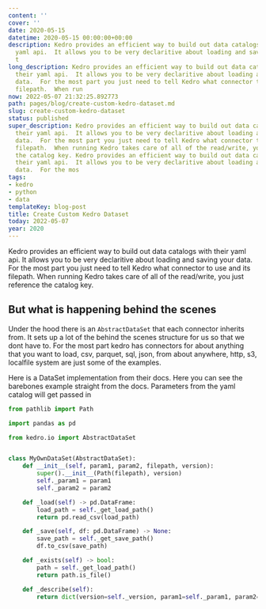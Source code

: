 ```yaml
---
content: ''
cover: ''
date: 2020-05-15
datetime: 2020-05-15 00:00:00+00:00
description: Kedro provides an efficient way to build out data catalogs with their
  yaml api.  It allows you to be very declaritive about loading and saving your data.  For
  t
long_description: Kedro provides an efficient way to build out data catalogs with
  their yaml api.  It allows you to be very declaritive about loading and saving your
  data.  For the most part you just need to tell Kedro what connector to use and its
  filepath.  When run
now: 2022-05-07 21:32:25.892773
path: pages/blog/create-custom-kedro-dataset.md
slug: create-custom-kedro-dataset
status: published
super_description: Kedro provides an efficient way to build out data catalogs with
  their yaml api.  It allows you to be very declaritive about loading and saving your
  data.  For the most part you just need to tell Kedro what connector to use and its
  filepath.  When running Kedro takes care of all of the read/write, you just reference
  the catalog key. Kedro provides an efficient way to build out data catalogs with
  their yaml api.  It allows you to be very declaritive about loading and saving your
  data.  For the mos
tags:
- kedro
- python
- data
templateKey: blog-post
title: Create Custom Kedro Dataset
today: 2022-05-07
year: 2020
---
```


Kedro provides an efficient way to build out data catalogs with their yaml api.  It allows you to be very declaritive about loading and saving your data.  For the most part you just need to tell Kedro what connector to use and its filepath.  When running Kedro takes care of all of the read/write, you just reference the catalog key.

## But what is happening behind the scenes

Under the hood there is an `AbstractDataSet` that each connector inherits from.  It sets up a lot of the behind the scenes structure for us so that we dont have to.  For the most part kedro has connectors for about anything that you want to load, csv, parquet, sql, json, from about anywhere, http, s3, localfile system are just some of the examples.

Here is a DataSet implementation from their docs.  Here you can see the barebones example straight from the docs.  Parameters from the yaml catalog will get passed in

``` python
from pathlib import Path

import pandas as pd

from kedro.io import AbstractDataSet


class MyOwnDataSet(AbstractDataSet):
    def __init__(self, param1, param2, filepath, version):
        super().__init__(Path(filepath), version)
        self._param1 = param1
        self._param2 = param2

    def _load(self) -> pd.DataFrame:
        load_path = self._get_load_path()
        return pd.read_csv(load_path)

    def _save(self, df: pd.DataFrame) -> None:
        save_path = self._get_save_path()
        df.to_csv(save_path)

 	def _exists(self) -> bool:
        path = self._get_load_path()
        return path.is_file()

    def _describe(self):
        return dict(version=self._version, param1=self._param1, param2=self._param2)
```